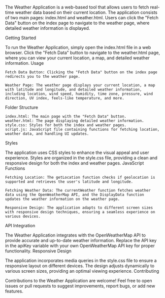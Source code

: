 The Weather Application is a web-based tool that allows users to fetch real-time weather data based on their current location. The application consists of two main pages: index.html and weather.html. Users can click the "Fetch Data" button on the index page to navigate to the weather page, where detailed weather information is displayed.

Getting Started

To run the Weather Application, simply open the index.html file in a web browser. Click the "Fetch Data" button to navigate to the weather.html page, where you can view your current location, a map, and detailed weather information.
Usage

    Fetch Data Button: Clicking the "Fetch Data" button on the index page redirects you to the weather page.

    Weather Page: The weather page displays your current location, a map with latitude and longitude, and detailed weather information, including location, wind speed, humidity, time zone, pressure, wind direction, UV index, feels-like temperature, and more.

Folder Structure

    index.html: The main page with the "Fetch Data" button.
    weather.html: The page displaying detailed weather information.
    style.css: Styles for both the index and weather pages.
    script.js: JavaScript file containing functions for fetching location, weather data, and handling UI updates.

Styles

The application uses CSS styles to enhance the visual appeal and user experience. Styles are organized in the style.css file, providing a clean and responsive design for both the index and weather pages.
JavaScript Functions

    Fetching Location: The getLocation function checks if geolocation is supported and retrieves the user's latitude and longitude.

    Fetching Weather Data: The currentWeather function fetches weather data using the OpenWeatherMap API, and the DisplayData function updates the weather information on the weather page.

    Responsive Design: The application adapts to different screen sizes with responsive design techniques, ensuring a seamless experience on various devices.

API Integration

The Weather Application integrates with the OpenWeatherMap API to provide accurate and up-to-date weather information. Replace the API key in the apiKey variable with your own OpenWeatherMap API key for proper functionality.
Responsive Design

The application incorporates media queries in the style.css file to ensure a responsive layout on different devices. The design adjusts dynamically to various screen sizes, providing an optimal viewing experience.
Contributing

Contributions to the Weather Application are welcome! Feel free to open issues or pull requests to suggest improvements, report bugs, or add new features.
